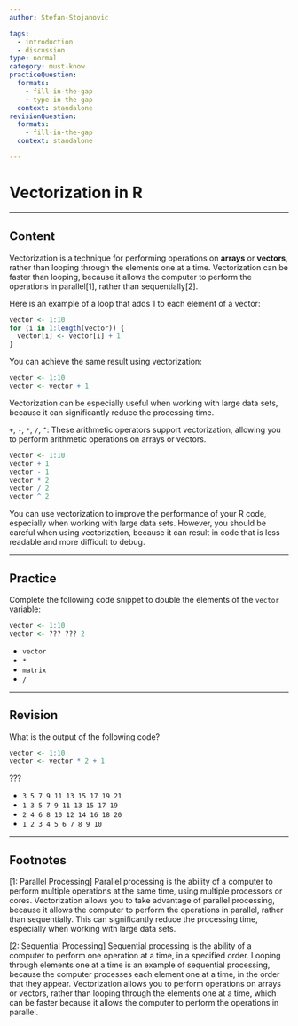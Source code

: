 ```yaml
---
author: Stefan-Stojanovic

tags:
  - introduction
  - discussion
type: normal
category: must-know
practiceQuestion:
  formats:
    - fill-in-the-gap
    - type-in-the-gap
  context: standalone
revisionQuestion:
  formats:
    - fill-in-the-gap
  context: standalone

---
```


# Vectorization in R

---

## Content

Vectorization is a technique for performing operations on **arrays** or **vectors**, rather than looping through the elements one at a time. Vectorization can be faster than looping, because it allows the computer to perform the operations in parallel[1], rather than sequentially[2].

Here is an example of a loop that adds 1 to each element of a vector:
```r
vector <- 1:10
for (i in 1:length(vector)) {
  vector[i] <- vector[i] + 1
}
```

You can achieve the same result using vectorization:
```r
vector <- 1:10
vector <- vector + 1
```

Vectorization can be especially useful when working with large data sets, because it can significantly reduce the processing time.

`+`, `-`, `*`, `/`, `^`: These arithmetic operators support vectorization, allowing you to perform arithmetic operations on arrays or vectors.
```r
vector <- 1:10
vector + 1
vector - 1
vector * 2
vector / 2
vector ^ 2
```


You can use vectorization to improve the performance of your R code, especially when working with large data sets. However, you should be careful when using vectorization, because it can result in code that is less readable and more difficult to debug.


---
## Practice

Complete the following code snippet to double the elements of the `vector` variable:

```r
vector <- 1:10
vector <- ??? ??? 2
```

- `vector`
- `*`
- `matrix`
- `/`

---
## Revision

What is the output of the following code?

```r
vector <- 1:10
vector <- vector * 2 + 1
```

???

- `3 5 7 9 11 13 15 17 19 21`
- `1 3 5 7 9 11 13 15 17 19`
- `2 4 6 8 10 12 14 16 18 20`
- `1 2 3 4 5 6 7 8 9 10`

---
## Footnotes

[1: Parallel Processing]
Parallel processing is the ability of a computer to perform multiple operations at the same time, using multiple processors or cores. Vectorization allows you to take advantage of parallel processing, because it allows the computer to perform the operations in parallel, rather than sequentially. This can significantly reduce the processing time, especially when working with large data sets.

[2: Sequential Processing]
Sequential processing is the ability of a computer to perform one operation at a time, in a specified order. Looping through elements one at a time is an example of sequential processing, because the computer processes each element one at a time, in the order that they appear. Vectorization allows you to perform operations on arrays or vectors, rather than looping through the elements one at a time, which can be faster because it allows the computer to perform the operations in parallel.